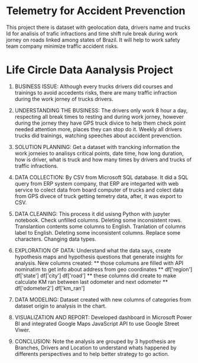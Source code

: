 # Telemetry for Accident Prevenction

This project there is dataset with geolocation data, drivers name and trucks Id  for analisis of trafic infractions and time shift rule break during work jorney
on roads linked among states of Brazil.
It will help to work safety team company minimize traffic accident risks. 

# Life Circle Data Aanalysis Project 

1. BUSINESS ISSUE:
Although every trucks drivers did courses and trainings to avoid accedents risks, there are many traffic infraction during the work jorney of trucks drivers.  

2. UNDERSTANDING THE BUSINESS:
The drivers only work 8 hour a day, respecting all break times to resting and during work jorney, however during the jorney they have GPS truck divice to help them check point
needed attention more, places they can stop do it.
Weekly all drivers trucks did trainings, watching speeches about accident prevenction.     

3. SOLUTION PLANNING:
Get a dataset with trancking information the work jorneies to analisys critical points, date time, how long duration, how is driver, what is truck and 
how many times by drivers and trucks of traffic infractions.  

4. DATA COLLECTION:
By CSV from Microsoft SQL database. 
It did a SQL query from ERP system company, that ERP are integarted with web service to colect data from board computer of trucks and colect data from GPS divece of truck getting temetry data, after, it was export to CSV.

5. DATA CLEANING:
This process it did usisng Python with jupyter notebook.
Check unfilled columns. 
Deleting some inconsistent rows. 
Translantion contents some columns to English.
Tranlation of columns label to English.
Deleting some inconsistent columns. 
Replace some characters.
Changing data types.

6. EXPLORATION OF DATA:
Understand what the data says, create hypothesis maps and hypothesis questions that generate insights for analysis.
New columns created:
** those columuns are filled with API nominatim to get info about address from geo coordinates **
df['region'] 
df['state']
df['city'] 
df['road']
** these columns did create to make calculate KM ran between last odometer and next odometer **
df['odometer2']
df['km_ran']

7. DATA MODELING:
Dataset created with new columns of categories from dataset origin to analysis in the chart.

8. VISUALIZATION AND REPORT:
Developed dashboard in Microsoft Power BI and integrated Google Maps JavaScript API to use Google Street Viwer.

9. CONCLUSION:
Note the analysis are grouped by 3 hypothesis are Branches, Drivers and Location to understand whats happened by differents perspectives and to help better strategy to go action.



   
